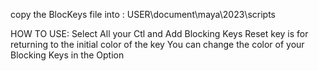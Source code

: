 copy the BlocKeys file into : USER\document\maya\2023\scripts

HOW TO USE:
Select All your Ctl and Add Blocking Keys 
Reset key is for returning to the initial color of the key 
You can change the color of your Blocking Keys in the Option
